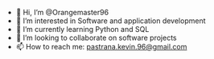 - 👋 Hi, I’m @Orangemaster96
- 👀 I’m interested in Software and application development
- 🌱 I’m currently learning Python and SQL
- 💞️ I’m looking to collaborate on software projects
- 📫 How to reach me: pastrana.kevin.96@gmail.com

<!---
Orangemaster96/Orangemaster96 is a ✨ special ✨ repository because its `README.md` (this file) appears on your GitHub profile.
You can click the Preview link to take a look at your changes.
--->

